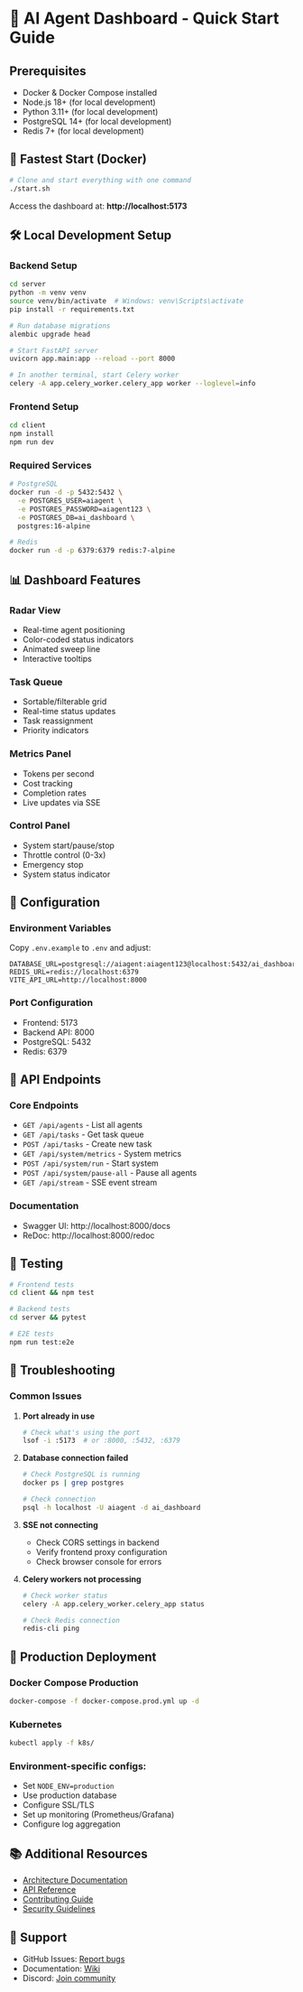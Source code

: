 # 🚀 AI Agent Dashboard - Quick Start Guide

## Prerequisites
- Docker & Docker Compose installed
- Node.js 18+ (for local development)
- Python 3.11+ (for local development)
- PostgreSQL 14+ (for local development)
- Redis 7+ (for local development)

## 🎯 Fastest Start (Docker)

```bash
# Clone and start everything with one command
./start.sh
```

Access the dashboard at: **http://localhost:5173**

## 🛠️ Local Development Setup

### Backend Setup
```bash
cd server
python -m venv venv
source venv/bin/activate  # Windows: venv\Scripts\activate
pip install -r requirements.txt

# Run database migrations
alembic upgrade head

# Start FastAPI server
uvicorn app.main:app --reload --port 8000

# In another terminal, start Celery worker
celery -A app.celery_worker.celery_app worker --loglevel=info
```

### Frontend Setup
```bash
cd client
npm install
npm run dev
```

### Required Services
```bash
# PostgreSQL
docker run -d -p 5432:5432 \
  -e POSTGRES_USER=aiagent \
  -e POSTGRES_PASSWORD=aiagent123 \
  -e POSTGRES_DB=ai_dashboard \
  postgres:16-alpine

# Redis
docker run -d -p 6379:6379 redis:7-alpine
```

## 📊 Dashboard Features

### Radar View
- Real-time agent positioning
- Color-coded status indicators
- Animated sweep line
- Interactive tooltips

### Task Queue
- Sortable/filterable grid
- Real-time status updates
- Task reassignment
- Priority indicators

### Metrics Panel
- Tokens per second
- Cost tracking
- Completion rates
- Live updates via SSE

### Control Panel
- System start/pause/stop
- Throttle control (0-3x)
- Emergency stop
- System status indicator

## 🔧 Configuration

### Environment Variables
Copy `.env.example` to `.env` and adjust:
```env
DATABASE_URL=postgresql://aiagent:aiagent123@localhost:5432/ai_dashboard
REDIS_URL=redis://localhost:6379
VITE_API_URL=http://localhost:8000
```

### Port Configuration
- Frontend: 5173
- Backend API: 8000
- PostgreSQL: 5432
- Redis: 6379

## 📡 API Endpoints

### Core Endpoints
- `GET /api/agents` - List all agents
- `GET /api/tasks` - Get task queue
- `POST /api/tasks` - Create new task
- `GET /api/system/metrics` - System metrics
- `POST /api/system/run` - Start system
- `POST /api/system/pause-all` - Pause all agents
- `GET /api/stream` - SSE event stream

### Documentation
- Swagger UI: http://localhost:8000/docs
- ReDoc: http://localhost:8000/redoc

## 🧪 Testing

```bash
# Frontend tests
cd client && npm test

# Backend tests
cd server && pytest

# E2E tests
npm run test:e2e
```

## 🐛 Troubleshooting

### Common Issues

1. **Port already in use**
   ```bash
   # Check what's using the port
   lsof -i :5173  # or :8000, :5432, :6379
   ```

2. **Database connection failed**
   ```bash
   # Check PostgreSQL is running
   docker ps | grep postgres
   
   # Check connection
   psql -h localhost -U aiagent -d ai_dashboard
   ```

3. **SSE not connecting**
   - Check CORS settings in backend
   - Verify frontend proxy configuration
   - Check browser console for errors

4. **Celery workers not processing**
   ```bash
   # Check worker status
   celery -A app.celery_worker.celery_app status
   
   # Check Redis connection
   redis-cli ping
   ```

## 🚀 Production Deployment

### Docker Compose Production
```bash
docker-compose -f docker-compose.prod.yml up -d
```

### Kubernetes
```bash
kubectl apply -f k8s/
```

### Environment-specific configs:
- Set `NODE_ENV=production`
- Use production database
- Configure SSL/TLS
- Set up monitoring (Prometheus/Grafana)
- Configure log aggregation

## 📚 Additional Resources

- [Architecture Documentation](docs/ARCHITECTURE.md)
- [API Reference](docs/API.md)
- [Contributing Guide](CONTRIBUTING.md)
- [Security Guidelines](SECURITY.md)

## 💬 Support

- GitHub Issues: [Report bugs](https://github.com/yourusername/ai-agent-dashboard/issues)
- Documentation: [Wiki](https://github.com/yourusername/ai-agent-dashboard/wiki)
- Discord: [Join community](https://discord.gg/aiagentdash)
